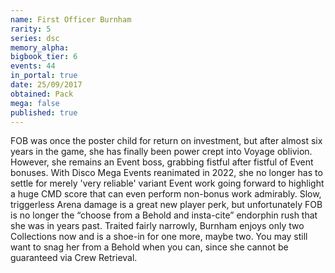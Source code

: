 ```yaml
---
name: First Officer Burnham
rarity: 5
series: dsc
memory_alpha:
bigbook_tier: 6
events: 44
in_portal: true
date: 25/09/2017
obtained: Pack
mega: false
published: true
---
```


FOB was once the poster child for return on investment, but after almost six years in the game, she has finally been power crept into Voyage oblivion.  However, she remains an Event boss, grabbing fistful after fistful of Event bonuses. With Disco Mega Events reanimated in 2022, she no longer has to settle for merely 'very reliable' variant Event work going forward to highlight a huge CMD score that can even perform non-bonus work admirably. Slow, triggerless Arena damage is a great new player perk, but unfortunately FOB is no longer the “choose from a Behold and insta-cite” endorphin rush that she was in years past.  Traited fairly narrowly, Burnham enjoys only two Collections now and is a shoe-in for one more, maybe two.  You may still want to snag her from a Behold when you can, since she cannot be guaranteed via Crew Retrieval.
